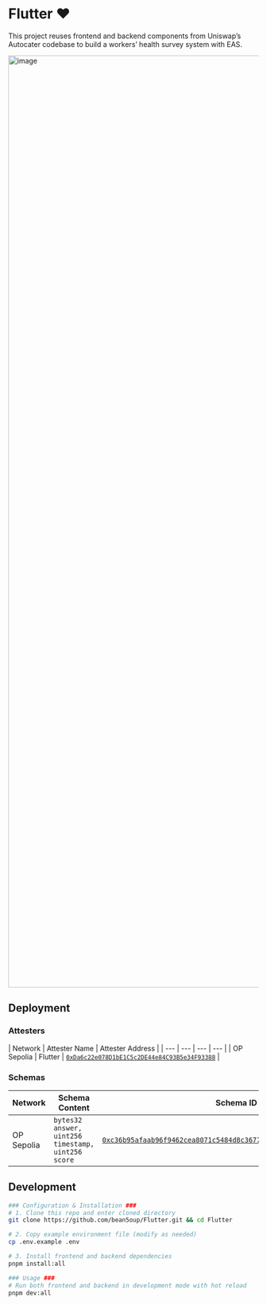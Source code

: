 # Flutter ❤️

This project reuses frontend and backend components from Uniswap’s Autocater codebase to build a workers’ health survey system with EAS.

<img width="2220" height="1875" alt="image" src="https://github.com/user-attachments/assets/3658e1dd-3d68-44f0-9e7d-a32bd67e4d9f" />

## Deployment

### Attesters

| Network | Attester Name | Attester Address |
| --- | --- | --- | --- |
| OP Sepolia | Flutter | [`0xDa6c22e078D1bE1C5c2DE44e84C93B5e34F93388`](https://sepolia-optimism.etherscan.io/address/0xda6c22e078d1be1c5c2de44e84c93b5e34f93388) |

### Schemas

| Network | Schema Content | Schema ID | Schema UID |
| --- | --- | --- | --- |
| OP Sepolia | `bytes32 answer, uint256 timestamp, uint256 score` | [`0xc36b95afaab96f9462cea8071c5484d8c3677b0d76e0a6135dcc0dfdd3c15004`](https://optimism-sepolia.easscan.org/schema/view/0xc36b95afaab96f9462cea8071c5484d8c3677b0d76e0a6135dcc0dfdd3c15004) |


## Development

```bash
### Configuration & Installation ###
# 1. Clone this repo and enter cloned directory
git clone https://github.com/bean5oup/Flutter.git && cd Flutter

# 2. Copy example environment file (modify as needed)
cp .env.example .env

# 3. Install frontend and backend dependencies
pnpm install:all

### Usage ###
# Run both frontend and backend in development mode with hot reload
pnpm dev:all
```
